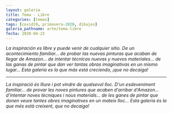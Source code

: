 ```yaml
---
layout: galeria
title: Tema - Libre
categories: [temas]
tags: [covid19, primavera-2020, dibujos]
galeria_pathname: arte/tema-libre
fecha: 2020-04-23
---
```


<em>La inspiración es libre y puede venir de cualquier sitio. De un acontecimiento familiar... de probar las nuevas pinturas que acaban de llegar de Amazon... de intentar técnicas nuevas y nuevos materiales... de las ganas de pintar que dan ver tantas obras imaginativas en un mismo lugar... Esta galería es la que más está creciendo, ¡que no decaiga!<em>

<hr/>

*La inspiració és lliure i pot vindre de qualsevol lloc. D'un esdeveniment familiar... de provar les noves pintures que acaben d'arribar d'Amazon... d'intentar noves tècniques i nous materials... de les ganes de pintar que donen veure tantes obres imaginatives en un mateix lloc... 
Esta galeria és la que més està creixent, que no decaiga!*

